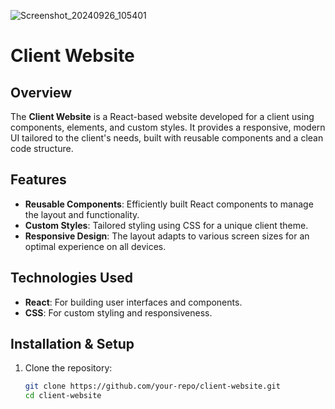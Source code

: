 
![Screenshot_20240926_105401](https://github.com/user-attachments/assets/3c608f6b-b465-419b-9bd3-f4d1074bc225)
# Client Website

## Overview

The **Client Website** is a React-based website developed for a client using components, elements, and custom styles. It provides a responsive, modern UI tailored to the client's needs, built with reusable components and a clean code structure.

## Features

- **Reusable Components**: Efficiently built React components to manage the layout and functionality.
- **Custom Styles**: Tailored styling using CSS for a unique client theme.
- **Responsive Design**: The layout adapts to various screen sizes for an optimal experience on all devices.

## Technologies Used

- **React**: For building user interfaces and components.
- **CSS**: For custom styling and responsiveness.

## Installation & Setup

1. Clone the repository:
   ```bash
   git clone https://github.com/your-repo/client-website.git
   cd client-website
